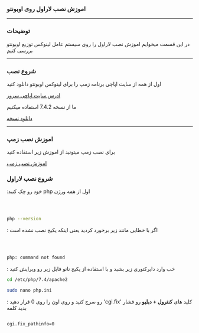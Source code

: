 ### اموزش نصب لاراول روی اوبونتو 





____________________________
### توضیحات

در این قسمت میخوایم اموزش نصب لاراول را روی سیستم عامل لینوکس توزیع اوبونتو بررسی کنیم

____________________________

### شروع نصب

اول از همه از سایت اپاچی برنامه زمپ را برای لینوکس اوبونتو دانلود کنید

[ادرس سایت اپاچی سرور](https://www.apachefriends.org)

ما از نسخه 7.4.2 استفاده میکنیم


[دانلود نسخه](https://www.apachefriends.org/xampp-files/7.4.23/xampp-linux-x64-7.4.23-0-installer.run)

____________________________
### اموزش نصب زمپ 

برای نصب زمپ میتونید از اموزش زیر استفاده کنید

[اموزش نصب زمپ](https://sokanacademy.com/academy/courses/%D8%A2%D9%85%D9%88%D8%B2%D8%B4-php/%D9%81%D8%B5%D9%84-%DB%B1-21/%D9%86%D8%B5%D8%A8-%D9%BE%DA%A9%DB%8C%D8%AC-xampp-%D8%B1%D9%88%DB%8C-%D8%B3%DB%8C%D8%B3%D8%AA%D9%85%D8%B9%D8%A7%D9%85%D9%84-%DA%AF%D9%86%D9%88%D9%84%DB%8C%D9%86%D9%88%DA%A9%D8%B3)


### شروع نصب لاراول

  :خود رو چک کنید php اول از همه ورژن   
  
  ‍‍‍
  ```bash
  
 php --version
  
  ```
  
 : اگر با خطایی مانند زیر برخورد کردید یعنی اینکه پکیج نصب نشده است 

‍‍
```bash

php: command not found
```


: خب  وارد دایرکتوری زیر بشید و با استفاده از پکیج نانو فایل زیر رو ویرایش کنید 


```bash
cd /etc/php/7.4/apache2

sudo nano php.ini


```


 
 : رو سرچ کنید و روی اون را روی 0 قرار دهید 'cgi.fix'  کلید های __کنترول + دبلیو__ رو فشار بدید کلمه  


```bash

cgi.fix_pathinfo=0

```

